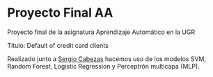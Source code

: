 # Proyecto Final AA
Proyecto final de la asignatura Aprendizaje Automático en la UGR

Título: Default of credit card clients

Realizado junto a [Sergio Cabezas](https://github.com/sergiocgdl) hacemos uso de los modelos SVM, Random Forest, Logistic Regression y Perceptrón multicapa (MLP).
